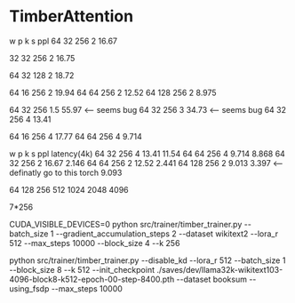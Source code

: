 # TimberAttention

w   p   k   s   ppl
64  32  256 2   16.67

32  32  256 2   16.75

64  32  128 2   18.72

64  16  256 2   19.94
64  64  256 2   12.52
64  128 256 2   8.975

64  32  256 1.5 55.97 <-- seems bug
64  32  256 3   34.73 <-- seems bug
64  32  256 4   13.41

64  16  256 4   17.77
64  64  256 4   9.714

w   p   k   s   ppl     latency(4k)
64  32  256 4   13.41   11.54
64  64  256 4   9.714   8.868
64  32  256 2   16.67   2.146
64  64  256 2   12.52   2.441
64  128 256 2   9.013   3.397 <-- definatly go to this
torch                   9.093

64
128
256
512
1024
2048
4096

7*256

CUDA_VISIBLE_DEVICES=0 python src/trainer/timber_trainer.py --batch_size 1 --gradient_accumulation_steps 2 --dataset wikitext2 --lora_r 512 --max_steps 10000 --block_size 4 --k 256

python src/trainer/timber_trainer.py --disable_kd --lora_r 512 --batch_size 1 --block_size 8 --k 512 --init_checkpoint ./saves/dev/llama32k-wikitext103-4096-block8-k512-epoch-00-step-8400.pth --dataset booksum --using_fsdp --max_steps 10000